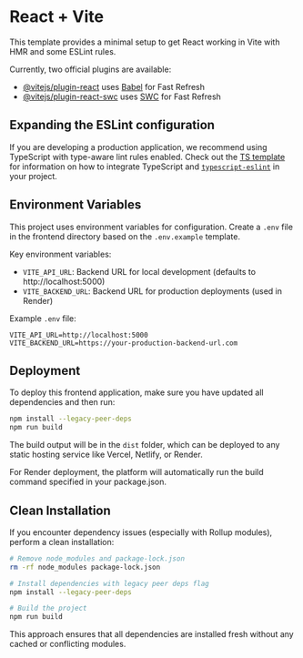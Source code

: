 # React + Vite

This template provides a minimal setup to get React working in Vite with HMR and some ESLint rules.

Currently, two official plugins are available:

- [@vitejs/plugin-react](https://github.com/vitejs/vite-plugin-react/blob/main/packages/plugin-react) uses [Babel](https://babeljs.io/) for Fast Refresh
- [@vitejs/plugin-react-swc](https://github.com/vitejs/vite-plugin-react/blob/main/packages/plugin-react-swc) uses [SWC](https://swc.rs/) for Fast Refresh

## Expanding the ESLint configuration

If you are developing a production application, we recommend using TypeScript with type-aware lint rules enabled. Check out the [TS template](https://github.com/vitejs/vite/tree/main/packages/create-vite/template-react-ts) for information on how to integrate TypeScript and [`typescript-eslint`](https://typescript-eslint.io) in your project.

## Environment Variables

This project uses environment variables for configuration. Create a `.env` file in the frontend directory based on the `.env.example` template.

Key environment variables:
- `VITE_API_URL`: Backend URL for local development (defaults to http://localhost:5000)
- `VITE_BACKEND_URL`: Backend URL for production deployments (used in Render)

Example `.env` file:
```
VITE_API_URL=http://localhost:5000
VITE_BACKEND_URL=https://your-production-backend-url.com
```

## Deployment

To deploy this frontend application, make sure you have updated all dependencies and then run:

```bash
npm install --legacy-peer-deps
npm run build
```

The build output will be in the `dist` folder, which can be deployed to any static hosting service like Vercel, Netlify, or Render.

For Render deployment, the platform will automatically run the build command specified in your package.json.

## Clean Installation

If you encounter dependency issues (especially with Rollup modules), perform a clean installation:

```bash
# Remove node_modules and package-lock.json
rm -rf node_modules package-lock.json

# Install dependencies with legacy peer deps flag
npm install --legacy-peer-deps

# Build the project
npm run build
```

This approach ensures that all dependencies are installed fresh without any cached or conflicting modules.